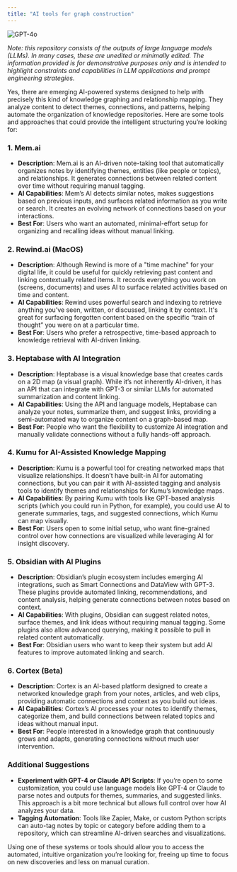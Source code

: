 ```yaml
---
title: "AI tools for graph construction"
---
```

![GPT-4o](https://img.shields.io/badge/GPT--4o-3333FF?style=for-the-badge&logo=openai&logoColor=white)



*Note: this repository consists of the outputs of large language models (LLMs). In many cases, these are unedited or minimally edited. The information provided is for demonstrative purposes only and is intended to highlight constraints and capabilities in LLM applications and prompt engineering strategies.*

 Yes, there are emerging AI-powered systems designed to help with precisely this kind of knowledge graphing and relationship mapping. They analyze content to detect themes, connections, and patterns, helping automate the organization of knowledge repositories. Here are some tools and approaches that could provide the intelligent structuring you’re looking for:

### 1. **Mem.ai**
   - **Description**: Mem.ai is an AI-driven note-taking tool that automatically organizes notes by identifying themes, entities (like people or topics), and relationships. It generates connections between related content over time without requiring manual tagging.
   - **AI Capabilities**: Mem’s AI detects similar notes, makes suggestions based on previous inputs, and surfaces related information as you write or search. It creates an evolving network of connections based on your interactions.
   - **Best For**: Users who want an automated, minimal-effort setup for organizing and recalling ideas without manual linking.

### 2. **Rewind.ai (MacOS)**
   - **Description**: Although Rewind is more of a "time machine" for your digital life, it could be useful for quickly retrieving past content and linking contextually related items. It records everything you work on (screens, documents) and uses AI to surface related activities based on time and content.
   - **AI Capabilities**: Rewind uses powerful search and indexing to retrieve anything you’ve seen, written, or discussed, linking it by context. It's great for surfacing forgotten content based on the specific “train of thought” you were on at a particular time.
   - **Best For**: Users who prefer a retrospective, time-based approach to knowledge retrieval with AI-driven linking.

### 3. **Heptabase with AI Integration**
   - **Description**: Heptabase is a visual knowledge base that creates cards on a 2D map (a visual graph). While it’s not inherently AI-driven, it has an API that can integrate with GPT-3 or similar LLMs for automated summarization and content linking.
   - **AI Capabilities**: Using the API and language models, Heptabase can analyze your notes, summarize them, and suggest links, providing a semi-automated way to organize content on a graph-based map.
   - **Best For**: People who want the flexibility to customize AI integration and manually validate connections without a fully hands-off approach.

### 4. **Kumu for AI-Assisted Knowledge Mapping**
   - **Description**: Kumu is a powerful tool for creating networked maps that visualize relationships. It doesn’t have built-in AI for automating connections, but you can pair it with AI-assisted tagging and analysis tools to identify themes and relationships for Kumu’s knowledge maps.
   - **AI Capabilities**: By pairing Kumu with tools like GPT-based analysis scripts (which you could run in Python, for example), you could use AI to generate summaries, tags, and suggested connections, which Kumu can map visually.
   - **Best For**: Users open to some initial setup, who want fine-grained control over how connections are visualized while leveraging AI for insight discovery.

### 5. **Obsidian with AI Plugins**
   - **Description**: Obsidian’s plugin ecosystem includes emerging AI integrations, such as Smart Connections and DataView with GPT-3. These plugins provide automated linking, recommendations, and content analysis, helping generate connections between notes based on context.
   - **AI Capabilities**: With plugins, Obsidian can suggest related notes, surface themes, and link ideas without requiring manual tagging. Some plugins also allow advanced querying, making it possible to pull in related content automatically.
   - **Best For**: Obsidian users who want to keep their system but add AI features to improve automated linking and search.

### 6. **Cortex (Beta)**
   - **Description**: Cortex is an AI-based platform designed to create a networked knowledge graph from your notes, articles, and web clips, providing automatic connections and context as you build out ideas.
   - **AI Capabilities**: Cortex’s AI processes your notes to identify themes, categorize them, and build connections between related topics and ideas without manual input.
   - **Best For**: People interested in a knowledge graph that continuously grows and adapts, generating connections without much user intervention.

### Additional Suggestions
   - **Experiment with GPT-4 or Claude API Scripts**: If you’re open to some customization, you could use language models like GPT-4 or Claude to parse notes and outputs for themes, summaries, and suggested links. This approach is a bit more technical but allows full control over how AI analyzes your data.
   - **Tagging Automation**: Tools like Zapier, Make, or custom Python scripts can auto-tag notes by topic or category before adding them to a repository, which can streamline AI-driven searches and visualizations.

Using one of these systems or tools should allow you to access the automated, intuitive organization you’re looking for, freeing up time to focus on new discoveries and less on manual curation.

